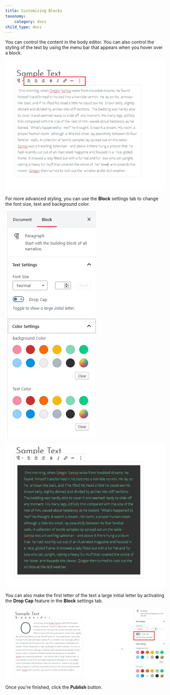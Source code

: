```yaml
---
title: Customizing Blocks
taxonomy:
    category: docs
child_type: docs
---
```


You can control the content in the body editor. You can also control the styling of the text by using the menu bar that appears when you hover over a block.

![](blocktoolbar.png)

For more advanced styling, you can use the **Block** settings tab to change the font size, text and background color.

![](block-advanced-settings.PNG)

![](change-color.PNG)

You can also make the first letter of the text a large initial letter by activating the **Drop Cap** feature in the **Block** settings tab.

![](drop-cap1.PNG)

Once you're finished, click the **Publish** button.
